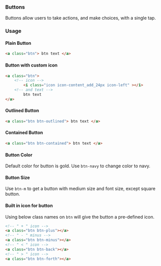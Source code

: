 ### Buttons
Buttons allow users to take actions, and make choices, with a single tap.

### Usage

#### Plain Button

```html
<a class="btn"> btn text </a> 
```

#### Button with custom icon

```html
<a class="btn">
    <!-- icon -->
        <i class="icon icon-content_add_24px icon-left" ></i>
    <!-- and text -->
        btn text
</a>
```

#### Outlined Button

```html
<a class="btn btn-outlined"> btn text </a> 
```

#### Contained Button

```html
<a class="btn btn-contained"> btn text </a> 
```

#### Button Color
Default color for button is gold. Use `btn-navy` to change color to navy.

#### Button Size
Use `btn-m` to get a button with medium size and font size, except square button.

#### Built in icon for button
Using below class names on `btn` will give the button a pre-defined icon.

```html
<!-- " + " icon -->
<a class="btn btn-plus"></a>
<!-- " - " minus -->
<a class="btn btn-minus"></a>
<!-- " < " icon -->
<a class="btn btn-back"></a>
<!-- " > " icon -->
<a class="btn btn-forth"></a>
```
